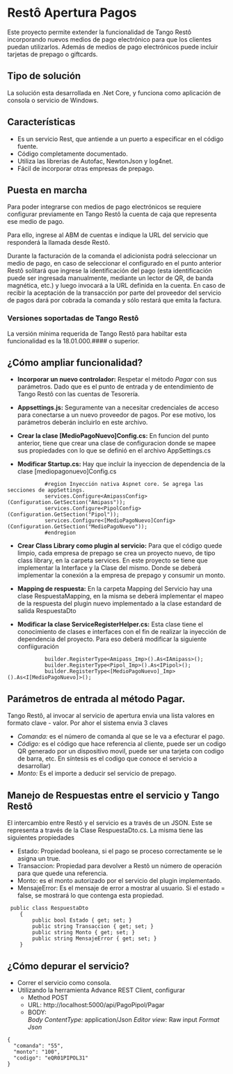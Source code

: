 # Restô Apertura Pagos
Este proyecto permite extender la funcionalidad de Tango Restô incorporando nuevos medios de pago electrónico para que los clientes puedan utilizarlos. Además de medios de pago electrónicos puede incluir tarjetas de prepago o giftcards.

## Tipo de solución
La solución esta desarrollada en .Net Core, y funciona como aplicación de consola o servicio de Windows.

## Características
- Es un servicio Rest, que antiende a un puerto a especificar en el código fuente.
- Código completamente documentado.
- Utiliza las librerias de Autofac, NewtonJson y log4net.
- Fácil de incorporar otras empresas de prepago.

## Puesta en marcha
Para poder integrarse con medios de pago electrónicos se requiere configurar previamente en Tango Restô la cuenta de caja que representa ese medio de pago.

Para ello, ingrese al ABM de cuentas e indique la URL del servicio que responderá la llamada desde Restô.

Durante la facturación de la comanda el adicionista podrá seleccionar un medio de pago, en caso de seleccionar el configurado en el punto anterior Restô solitará que ingrese la identificación del pago (esta identificación puede ser ingresada manualmente, mediante un lector de QR, de banda magnética, etc.) y luego invocará a la URL definida en la cuenta. En caso de recibir la aceptación de la transacción por parte del proveedor del servicio de pagos dará por cobrada la comanda y sólo restará que emita la factura.

### Versiones soportadas de Tango Restô
La versión mínima requerida de Tango Restô para habiltar esta funcionalidad es la 18.01.000.#### o superior.

## ¿Cómo ampliar funcionalidad?
- **Incorporar un nuevo controlador:** Respetar el método *Pagar* con sus parámetros. Dado que es el punto de entrada y de entendimiento de Tango Restô con las cuentas de Tesorería.
 
- **Appsettings.js:** Seguramente van a necesitar credenciales de acceso para conectarse a un nuevo proveedor de pagos. Por ese motivo, los parámetros deberán incluirlo en este archivo.

- **Crear la clase [MedioPagoNuevo]Config.cs:** En funcion del punto anterior, tiene que crear una clase de configuracion donde se mapee sus  propiedades con lo que se definió en el archivo AppSettings.cs

- **Modificar Startup.cs:** Hay que incluir la inyeccion de dependencia de la clase [mediopagonuevo]Config.cs 

```
            #region Inyección nativa Aspnet core. Se agrega las secciones de appSettings.
            services.Configure<AmipassConfig>(Configuration.GetSection("Amipass"));
            services.Configure<PipolConfig>(Configuration.GetSection("Pipol"));
            services.Configure<[MedioPagoNuevo]Config>(Configuration.GetSection("MedioPagoNuevo"));
            #endregion
```

- **Crear Class Library como plugin al servicio:** Para que el código quede limpio, cada empresa de prepago se crea un proyecto nuevo, de tipo class library, en la carpeta services. En este proyecto se tiene que implementar la Interface y la Clase del mismo. Donde se deberá implementar la conexión a la empresa de prepago y consumir un monto.

- **Mapping de respuesta:** En la carpeta Mapping del Servicio hay una clase RespuestaMapping, en la misma se deberá implementar el mapeo de la respuesta del plugin nuevo implementado a la clase estandard de salida RespuestaDto

- **Modificar la clase ServiceRegisterHelper.cs:** Esta clase tiene el conocimiento de clases e interfaces con el fin de realizar la inyección de dependencia del proyecto. Para eso deberá modificar la siguiente confiiguración

```
            builder.RegisterType<Amipass_Imp>().As<IAmipass>();
            builder.RegisterType<Pipol_Imp>().As<IPipol>();
            builder.RegisterType<[MedioPagoNuevo]_Imp>().As<I[MedioPagoNuevo]>();
```

## Parámetros de entrada al método Pagar.
Tango Restô, al invocar al servicio de apertura envia una lista valores en formato clave - valor.
Por ahor el sistema envia 3 claves
- *Comanda:* es el número de comanda al que se le va a efecturar el pago.
- *Código:* es el código que hace referencia al cliente, puede ser un codigo QR generado por un dispositivo movil, puede ser una tarjeta con codigo de barra, etc. En síntesis es el codigo que conoce el servicio a desarrollar)
- *Monto:* Es el importe a deducir sel servicio de prepago.


## Manejo de Respuestas entre el servicio y Tango Restô
El intercambio entre Restô y el servicio es a través de un JSON. Este se representa a través de la Clase RespuestaDto.cs.
La misma tiene las siguientes propiedades
- Estado: Propiedad booleana, si el pago se proceso correctamente se le asigna un true.
- Transaccion: Propiedad para devolver a Restô un número de operación para que quede una referencia.
- Monto: es el monto autorizado por el servicio del plugin implementado.
- MensajeError: Es el mensaje de error a mostrar al usuario. Si el estado = false, se mostrará lo que contenga esta propiedad.

```
 public class RespuestaDto
    {
        public bool Estado { get; set; }
        public string Transaccion { get; set; }
        public string Monto { get; set; }
        public string MensajeError { get; set; }
    }
```

## ¿Cómo depurar el servicio?
- Correr el servicio como consola.
- Utilizando la herramienta Advance REST Client, configurar
  - Method POST
  - URL: http://localhost:5000/api/PagoPipol/Pagar
  - BODY:  
    *Body ContentType:* application/Json
    *Editor view:* Raw input
    *Format Json*
```
{
  "comanda": "55",
  "monto": "100",
  "codigo": "eQR01PIPOL31"
}
```
   
    
  
  
  
